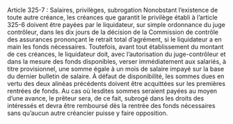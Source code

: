 Article 325-7 : Salaires, privilèges, subrogation
Nonobstant l’existence de toute autre créance, les créances que garantit le privilège établi à l’article 325-6 doivent être payées par le liquidateur, sur simple ordonnance du juge contrôleur, dans les dix jours de la décision de la Commission de contrôle des assurances prononçant le retrait total d’agrément, si le liquidateur a en main les fonds nécessaires.
Toutefois, avant tout établissement du montant de ces créances, le liquidateur doit, avec l’autorisation du juge-contrôleur et dans la mesure des fonds disponibles, verser immédiatement aux salariés, à titre provisionnel, une somme égale à un mois de salaire impayé sur la base du dernier bulletin de salaire.
À défaut de disponibilité, les sommes dues en vertu des deux alinéas précédents doivent être acquittées sur les premières rentrées de fonds.
Au cas où lesdites sommes seraient payées au moyen d’une avance, le prêteur sera, de ce fait, subrogé dans les droits des intéressés et devra être remboursé dès la rentrée des fonds nécessaires sans qu’aucun autre créancier puisse y faire opposition.
